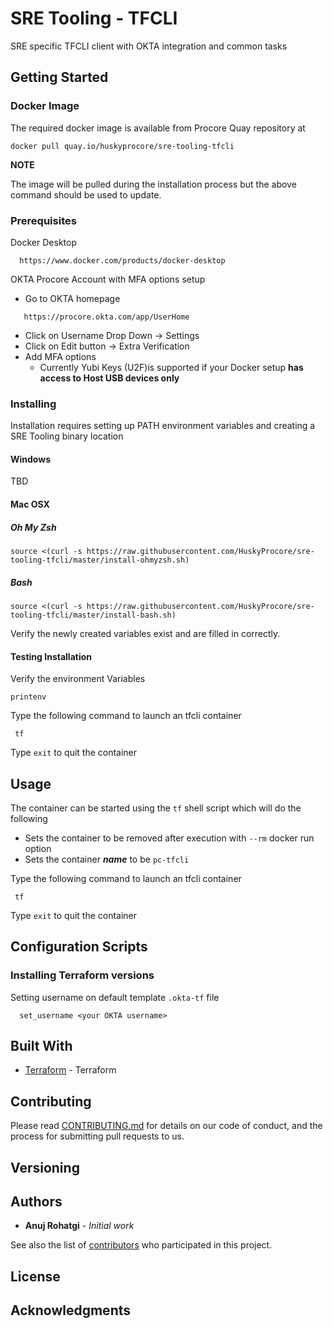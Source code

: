 # SRE Tooling - TFCLI

SRE specific TFCLI client with OKTA integration and common tasks

## Getting Started

### Docker Image
The required docker image is available from Procore Quay repository at
```
docker pull quay.io/huskyprocore/sre-tooling-tfcli
```
**NOTE**

The image will be pulled during the installation process but the above command should be used to update.

### Prerequisites

Docker Desktop
```
  https://www.docker.com/products/docker-desktop
```


OKTA Procore Account with MFA options setup
* Go to OKTA homepage
```
   https://procore.okta.com/app/UserHome
```
* Click on Username Drop Down -> Settings
* Click on Edit button -> Extra Verification
* Add MFA options
  - Currently Yubi Keys (U2F)is supported if your Docker setup **has access to Host USB devices only**

### Installing

Installation requires setting up PATH environment variables and creating a SRE Tooling binary location

#### Windows
TBD

#### Mac OSX

##### Oh My Zsh
```
source <(curl -s https://raw.githubusercontent.com/HuskyProcore/sre-tooling-tfcli/master/install-ohmyzsh.sh)
```

##### Bash
```
source <(curl -s https://raw.githubusercontent.com/HuskyProcore/sre-tooling-tfcli/master/install-bash.sh)
```

Verify the newly created variables exist and are filled in correctly.


#### Testing Installation
Verify the environment Variables
```
printenv
```

Type the following command to launch an tfcli container
```
 tf
```
Type `exit` to quit the container


## Usage
The container can be started using the `tf` shell script which will do the following


* Sets the container to be removed after execution with `--rm` docker run option
* Sets the container **_name_** to be `pc-tfcli`


Type the following command to launch an tfcli container
```
 tf
```
Type `exit` to quit the container

## Configuration Scripts

### Installing Terraform versions
Setting username on default template `.okta-tf` file
```
  set_username <your OKTA username>
```

## Built With

* [Terraform](https://https://www.terraform.io/) - Terraform

## Contributing

Please read [CONTRIBUTING.md](https://github.com/HuskyProcore/sre-tooling-tfcli) for details on our code of conduct, and the process for submitting pull requests to us.

## Versioning

## Authors

* **Anuj Rohatgi** - *Initial work*

See also the list of [contributors](https://github.com/HuskyProcore/sre-tooling-tfcli/contributors) who participated in this project.

## License

## Acknowledgments
